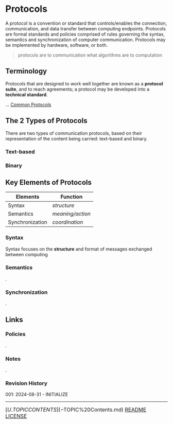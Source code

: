 # Protocols
A protocol is a convention or standard that controls/enables the connection, communication, and data transfer between computing endpoints. Protocols are formal standards and policies comprised of rules governing the syntax, semantics and synchronization of computer communication. Protocols may be implemented by hardware, software, or both.

> protocols are to communication what algorithms are to computation

## Terminology

Protocols that are designed to work well together are known as a **protocol suite**, and to reach agreements; a protocol may be developed into a **technical standard**. 

... [Common Protocols](Common%20Protocols.md)
## The 2 Types of Protocols
There are two types of communication protocols, based on their representation of the content being carried: text-based and binary.

### Text-based

### Binary

## Key Elements of Protocols

| Elements        | Function         |
| --------------- | ---------------- |
| Syntax          | *structure*      |
| Semantics       | *meaning/action* |
| Synchronization | *coordination*   |

### Syntax
Syntax focuses on the **structure** and format of messages exchanged between computing  

### Semantics
.
### Synchronization
.
## Links
### Policies
.
### Notes
.
### Revision History
001: 2024-08-31 - INITIALIZE

---
<font size=3>[$U.TOPIC CONTENTS](-%20$TOPIC%20Contents.md)
[README](README.md)
[LICENSE](LICENSE)<font>